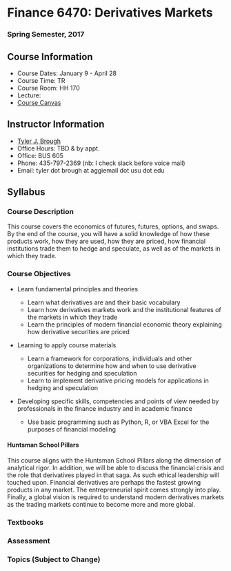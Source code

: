 # Finance 6470: Derivatives Markets 


### Spring Semester, 2017 


## Course Information

- Course Dates: January 9 - April 28
- Course Time: TR 
- Course Room: HH 170
- Lecture: 
- [Course Canvas](https://usu.instructure.com/courses/443614)



## Instructor Information

- [Tyler J. Brough](http://tylerbrough.com)
- Office Hours: TBD & by appt.
- Office: BUS 605
- Phone: 435-797-2369 (nb: I check slack before voice mail)
- Email: tyler dot brough at aggiemail dot usu dot edu


## Syllabus


### Course Description

This course covers the economics of futures, futures, options, and swaps. By the end of the course, you will have a solid knowledge of how these products work, how they are used, how they are priced, how financial institutions trade them to hedge and speculate, as well as of the markets in which they trade. 


### Course Objectives


- Learn fundamental principles and theories
	+ Learn what derivatives are and their basic vocabulary
	+ Learn how derivatives markets work and the institutional features of the markets in which they trade
	+ Learn the principles of modern financial economic theory explaining how derivative securities are priced

- Learning to apply course materials
	+ Learn a framework for corporations, individuals and other organizations to determine how and when to use derivative securities for hedging and speculation
	+ Learn to implement derivative pricing models for applications in hedging and speculation 

- Developing specific skills, competencies and points of view needed by professionals in the finance industry and in academic finance
	+ Use basic programming such as Python, R, or VBA Excel for the purposes of financial modeling


#### Huntsman School Pillars


This course aligns with the Huntsman School Pillars along the dimension of analytical rigor. In addition, we will be able to discuss the financial crisis and the role that derivatives played in that saga. As such ethical leadership will touched upon. Financial derivatives are perhaps the fastest growing products in any market. The entrepreneurial spirit comes strongly into play. Finally, a global vision is required to understand modern derivatives markets as the trading markets continue to become more and more global.


### Textbooks


### Assessment 


### Topics (Subject to Change)



